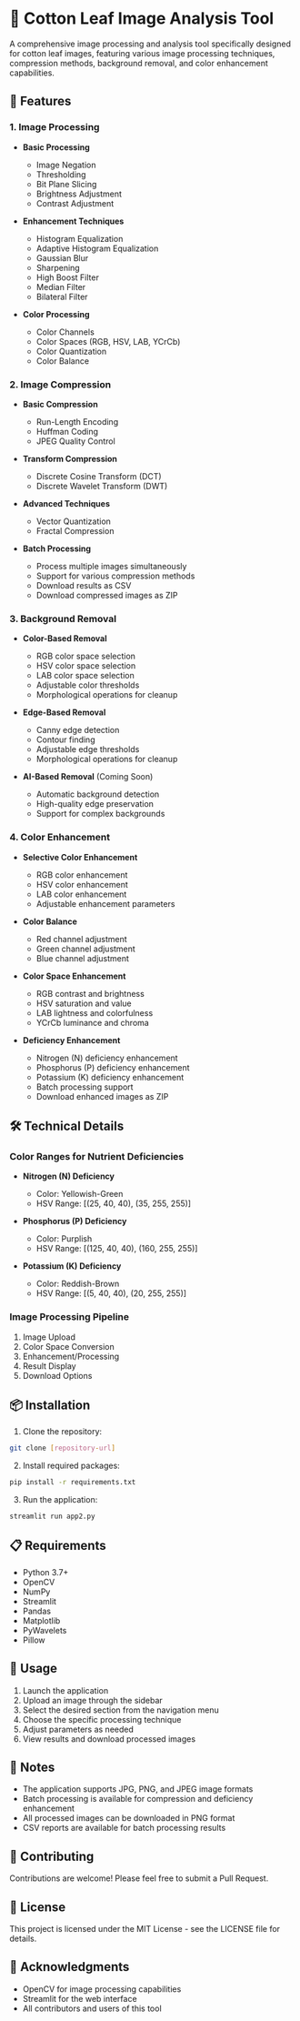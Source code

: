 # 🌿 Cotton Leaf Image Analysis Tool

A comprehensive image processing and analysis tool specifically designed for cotton leaf images, featuring various image processing techniques, compression methods, background removal, and color enhancement capabilities.

## 🚀 Features

### 1. Image Processing
- **Basic Processing**
  - Image Negation
  - Thresholding
  - Bit Plane Slicing
  - Brightness Adjustment
  - Contrast Adjustment

- **Enhancement Techniques**
  - Histogram Equalization
  - Adaptive Histogram Equalization
  - Gaussian Blur
  - Sharpening
  - High Boost Filter
  - Median Filter
  - Bilateral Filter

- **Color Processing**
  - Color Channels
  - Color Spaces (RGB, HSV, LAB, YCrCb)
  - Color Quantization
  - Color Balance

### 2. Image Compression
- **Basic Compression**
  - Run-Length Encoding
  - Huffman Coding
  - JPEG Quality Control

- **Transform Compression**
  - Discrete Cosine Transform (DCT)
  - Discrete Wavelet Transform (DWT)

- **Advanced Techniques**
  - Vector Quantization
  - Fractal Compression

- **Batch Processing**
  - Process multiple images simultaneously
  - Support for various compression methods
  - Download results as CSV
  - Download compressed images as ZIP

### 3. Background Removal
- **Color-Based Removal**
  - RGB color space selection
  - HSV color space selection
  - LAB color space selection
  - Adjustable color thresholds
  - Morphological operations for cleanup

- **Edge-Based Removal**
  - Canny edge detection
  - Contour finding
  - Adjustable edge thresholds
  - Morphological operations for cleanup

- **AI-Based Removal** (Coming Soon)
  - Automatic background detection
  - High-quality edge preservation
  - Support for complex backgrounds

### 4. Color Enhancement
- **Selective Color Enhancement**
  - RGB color enhancement
  - HSV color enhancement
  - LAB color enhancement
  - Adjustable enhancement parameters

- **Color Balance**
  - Red channel adjustment
  - Green channel adjustment
  - Blue channel adjustment

- **Color Space Enhancement**
  - RGB contrast and brightness
  - HSV saturation and value
  - LAB lightness and colorfulness
  - YCrCb luminance and chroma

- **Deficiency Enhancement**
  - Nitrogen (N) deficiency enhancement
  - Phosphorus (P) deficiency enhancement
  - Potassium (K) deficiency enhancement
  - Batch processing support
  - Download enhanced images as ZIP

## 🛠️ Technical Details

### Color Ranges for Nutrient Deficiencies
- **Nitrogen (N) Deficiency**
  - Color: Yellowish-Green
  - HSV Range: [(25, 40, 40), (35, 255, 255)]

- **Phosphorus (P) Deficiency**
  - Color: Purplish
  - HSV Range: [(125, 40, 40), (160, 255, 255)]

- **Potassium (K) Deficiency**
  - Color: Reddish-Brown
  - HSV Range: [(5, 40, 40), (20, 255, 255)]

### Image Processing Pipeline
1. Image Upload
2. Color Space Conversion
3. Enhancement/Processing
4. Result Display
5. Download Options

## 📦 Installation

1. Clone the repository:
```bash
git clone [repository-url]
```

2. Install required packages:
```bash
pip install -r requirements.txt
```

3. Run the application:
```bash
streamlit run app2.py
```

## 📋 Requirements
- Python 3.7+
- OpenCV
- NumPy
- Streamlit
- Pandas
- Matplotlib
- PyWavelets
- Pillow

## 🎯 Usage

1. Launch the application
2. Upload an image through the sidebar
3. Select the desired section from the navigation menu
4. Choose the specific processing technique
5. Adjust parameters as needed
6. View results and download processed images

## 📝 Notes
- The application supports JPG, PNG, and JPEG image formats
- Batch processing is available for compression and deficiency enhancement
- All processed images can be downloaded in PNG format
- CSV reports are available for batch processing results

## 🤝 Contributing
Contributions are welcome! Please feel free to submit a Pull Request.

## 📄 License
This project is licensed under the MIT License - see the LICENSE file for details.

## 🙏 Acknowledgments
- OpenCV for image processing capabilities
- Streamlit for the web interface
- All contributors and users of this tool
